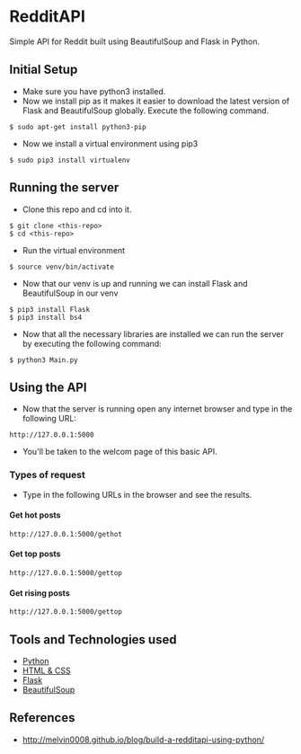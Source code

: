 # RedditAPI
Simple API for Reddit built using BeautifulSoup and Flask in Python. 

## Initial Setup
* Make sure you have python3 installed.
* Now we install pip as it makes it easier to download the latest version of Flask and BeautifulSoup globally. Execute the following command.
```
$ sudo apt-get install python3-pip
```
* Now we install a virtual environment using pip3
```
$ sudo pip3 install virtualenv 
```

## Running the server
* Clone this repo and cd into it.
```
$ git clone <this-repo>
$ cd <this-repo>
```
* Run the virtual environment
```
$ source venv/bin/activate
```
* Now that our venv is up and running we can install Flask and BeautifulSoup in our venv
```
$ pip3 install Flask
$ pip3 install bs4
```
* Now that all the necessary libraries are installed we can run the server by executing the following command:
```
$ python3 Main.py
```

## Using the API
* Now that the server is running open any internet browser and type in the following URL:
```
http://127.0.0.1:5000
```
* You'll be taken to the welcom page of this basic API.

### Types of request
* Type in the following URLs in the browser and see the results.

#### Get hot posts
```
http://127.0.0.1:5000/gethot
```

#### Get top posts
```
http://127.0.0.1:5000/gettop
```

#### Get rising posts
```
http://127.0.0.1:5000/gettop
```

## Tools and Technologies used
* [Python](https://www.python.org/)
* [HTML & CSS](https://www.w3schools.com/html/html_css.asp)
* [Flask](http://flask.pocoo.org/)
* [BeautifulSoup](https://www.crummy.com/software/BeautifulSoup/bs4/doc/)

## References
* http://melvin0008.github.io/blog/build-a-redditapi-using-python/ 